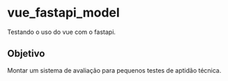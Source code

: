 # vue_fastapi_model
Testando o uso do vue com o fastapi.

## Objetivo
Montar um sistema de avaliação para pequenos testes de aptidão técnica.


